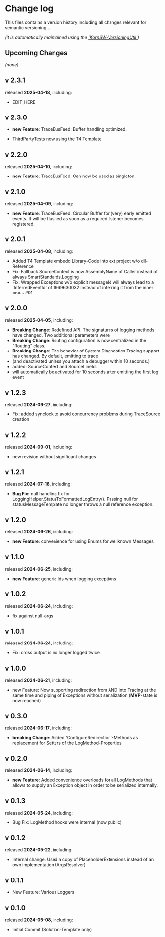 # Change log
This files contains a version history including all changes relevant for semantic versioning...

*(it is automatically maintained using the ['KornSW-VersioningUtil'](https://github.com/KornSW/VersioningUtil))*

## Upcoming Changes

*(none)*



## v 2.3.1
released **2025-04-18**, including:
 - EDIT_HERE



## v 2.3.0

- **new Feature**: TraceBusFeed: Buffer handling optimized.

- ThirdPartyTests now using the T4 Template

## v 2.2.0

released **2025-04-10**, including:
 - **new Feature**: TraceBusFeed: Can now be used as singleton.

## v 2.1.0

released **2025-04-09**, including:

 - **new Feature**: TraceBusFeed: Circular Buffer for (very) early emitted events. It will be flushed as soon as a required listener becomes
   registered.

## v 2.0.1
released **2025-04-08**, including:
 - Added T4 Template embedd Library-Code into ext project w/o dll-Reference
 - Fix: Fallback SourceContext is now AssemblyName of Caller instead of always SmartStandards.Logging
 - Fix: Wrapped Exceptions w/o explicit messageId will always lead to a 'InferredEventId' of 1969630032 instead of inferring it from the inner one... #91



## v 2.0.0
released **2025-04-05**, including:
 - **Breaking Change**: Redefined API. The signatures of logging methods have changed. Two additional parameters were
 - **Breaking Change**: Routing configuration is now centralized in the "Routing" class.
 - **Breaking Change**: The behavior of System.Diagnostics Tracing support has changed. By default, emitting to trace
 - (and deactivated unless you attach a debugger within 10 seconds.)
 - added: SourceContext and SourceLineId.
 - will automatically be activated for 10 seconds after emitting the first log event



## v 1.2.3
released **2024-09-27**, including:
 - Fix: added synclock to avoid concurrency problems during TraceSource creation



## v 1.2.2
released **2024-09-01**, including:
 - new revision without significant changes



## v 1.2.1
released **2024-07-18**, including:
 - **Bug Fix:** null handling fix for LoggingHelper.StatusToFormattedLogEntry(). Passing null for statusMessageTemplate no longer throws a null reference exception.



## v 1.2.0
released **2024-06-26**, including:
 - **new Feature**: convenience for using Enums for wellknown Messages



## v 1.1.0
released **2024-06-25**, including:
 - **new Feature**: generic Ids when logging exceptions



## v 1.0.2
released **2024-06-24**, including:
 - fix against null-args



## v 1.0.1
released **2024-06-24**, including:
 - Fix: cross output is no longer logged twice



## v 1.0.0
released **2024-06-21**, including:
 - new Feature: Now supporting redirection from AND into Tracing at the same time and piping of Exceptions without serialization (**MVP**-state is now reached)



## v 0.3.0
released **2024-06-17**, including:
 - **breaking Change**: Added 'ConfigureRedirection'-Methods as replacement for Setters of the LogMethod-Properties



## v 0.2.0
released **2024-06-14**, including:
 - **new Feature**: Added convenience overloads for all LogMethods that allows to supply an Exception object in order to be serialized internally.



## v 0.1.3
released **2024-05-24**, including:
 - Bug Fix: LogMethod hooks were internal (now public)



## v 0.1.2
released **2024-05-22**, including:
 - Internal change: Used a copy of PlaceholderExtensions instead of an own implementation (ArgsResolver)



## v 0.1.1
- New Feature: Various Loggers


## v 0.1.0
released **2024-05-08**, including:
 - Initial Commit (Solution-Template only)




